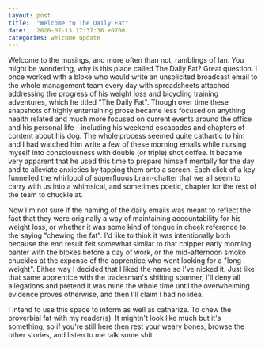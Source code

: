 ```yaml
---
layout: post
title:  "Welcome to The Daily Fat"
date:   2020-07-13 17:37:36 +0700
categories: welcome update
---
```

Welcome to the musings, and more often than not, ramblings of Ian. You might be wondering, why is this place called The Daily Fat? Great question. I once worked with a bloke who would write an unsolicited broadcast email to the whole management team every day with spreadsheets attached addressing the progress of his weight loss and bicycling training adventures, which he titled "The Daily Fat". Though over time these snapshots of highly entertaining prose became less focused on anything health related and much more focused on current events around the office and his personal life - including his weekend escapades and chapters of content about his dog. The whole process seemed quite cathartic to him and I had watched him write a few of these morning emails while nursing myself into consciousness with double (or triple) shot coffee. It became very apparent that he used this time to prepare himself mentally for the day and to alleviate anxieties by tapping them onto a screen. Each click of a key funnelled the whirlpool of superfluous brain-chatter that we all seem to carry with us into a whimsical, and sometimes poetic, chapter for the rest of the team to chuckle at.

Now I'm not sure if the naming of the daily emails was meant to reflect the fact that they were originally a way of maintaining accountability for his weight loss, or whether it was some kind of tongue in cheek reference to the saying "chewing the fat". I'd like to think it was intentionally both because the end result felt somewhat similar to that chipper early morning banter with the blokes before a day of work, or the mid-afternoon smoko chuckles at the expense of the apprentice who went looking for a "long weight". Either way I decided that I liked the name so I've nicked it. Just like that same apprentice with the tradesman's shifting spanner, I'll deny all allegations and pretend it was mine the whole time until the overwhelming evidence proves otherwise, and then I'll claim I had no idea.

I intend to use this space to inform as well as catharize. To chew the proverbial fat with my reader(s). It mightn't look like much but it's something, so if you're still here then rest your weary bones, browse the other stories, and listen to me talk some shit.
